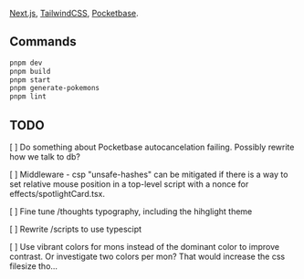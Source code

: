 [Next.js](https://nextjs.org/), [TailwindCSS](https://tailwindcss.com), [Pocketbase](https://pocketbase.io).

## Commands

```bash
pnpm dev
pnpm build
pnpm start
pnpm generate-pokemons
pnpm lint
```

## TODO

[ ] Do something about Pocketbase autocancelation failing. Possibly rewrite how we talk to db?

[ ] Middleware - csp "unsafe-hashes" can be mitigated if there is a way to set relative mouse position in a top-level script with a nonce for effects/spotlightCard.tsx.

[ ] Fine tune /thoughts typography, including the hihglight theme

[ ] Rewrite /scripts to use typescipt

[ ] Use vibrant colors for mons instead of the dominant color to improve contrast. Or investigate two colors per mon? That would increase the css filesize tho...
